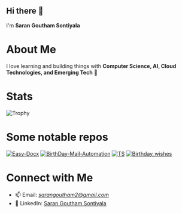 ## Hi there 👋
I'm **Saran Goutham Sontiyala**

# About Me
I love learning and building things with **Computer Science, AI, Cloud Technologies, and Emerging Tech** 🚀  

# Stats
![Trophy](https://github-profile-trophy.vercel.app/?username=SaranGoutham&theme=onedark)
<!--![Streaks](https://github-readme-streak-stats.herokuapp.com?username=SaranGoutham&theme=onedark
![README stats](https://github-readme-stats.vercel.app/api?username=SaranGoutham&layout=compact&count_private=true&show_icons=true&include_all_commits=true&theme=onedark)
![Top langs](https://github-readme-stats.vercel.app/api/top-langs/?username=SaranGoutham&layout=compact&langs_count=10&theme=onedark))-->



 # Some notable repos
[![Easy-Docx](https://github-readme-stats.vercel.app/api/pin/?username=SaranGoutham&repo=Easy-Docx&show_owner=true&theme=onedark)](https://github.com/SaranGoutham/Easy-Docx)
[![BirthDay-Mail-Automation](https://github-readme-stats.vercel.app/api/pin/?username=SaranGoutham&repo=BirthDay-Mail-Automation&show_owner=true&theme=onedark)](https://github.com/SaranGoutham/BirthDay-Mail-Automation)
[![TS](https://github-readme-stats.vercel.app/api/pin/?username=SaranGoutham&repo=TS&show_owner=true&theme=onedark)](https://github.com/SaranGoutham/TS)
[![Birthday_wishes](https://github-readme-stats.vercel.app/api/pin/?username=SaranGoutham&repo=Birthday_wishes&show_owner=true&theme=onedark)](https://github.com/SaranGoutham/Birthday_wishes)


<!--[![godns](https://github-readme-stats.vercel.app/api/pin/?username=NrdyBhu1&repo=godns&show_owner=true&theme=onedark)](https://github.com/NrdyBhu1/godns)

[![Atlas-Jekyll-Theme](https://github-readme-stats.vercel.app/api/pin/?username=NrdyBhu1&repo=atlas-jekyll-theme&show_owner=true&theme=onedark)](https://github.com/NrdyBhu1/atlas-jekyll-theme)
[![Urlon](https://github-readme-stats.vercel.app/api/pin/?username=NrdyBhu1&repo=urlon&show_owner=true&theme=onedark)](https://github.com/NrdyBhu1/urlon)

# Some Contributions
[![COGE](https://github-readme-stats.vercel.app/api/pin/?username=NrdyBhu1&repo=COGE&show_owner=true&theme=onedark)](https://github.com/NrdyBhu1/COGE)
[![BFZip](https://github-readme-stats.vercel.app/api/pin/?username=NrdyBhu1&repo=BFZip&show_owner=true&theme=onedark)](https://github.com/NrdyBhu1/BFZip)
[![PYMon](https://github-readme-stats.vercel.app/api/pin/?username=NrdyBhu1&repo=py-mon&show_owner=true&theme=onedark)](https://github.com/NrdyBhu1/py-mon)
[![The2020CoderBot](https://github-readme-stats.vercel.app/api/pin/?username=NrdyBhu1&repo=The2020CoderBot&show_owner=true&theme=onedark)](https://github.com/NrdyBhu1/The2020CoderBot)

# My dotfiles
[![DotFiles](https://github-readme-stats.vercel.app/api/pin/?username=NrdyBhu1&repo=dotfiles&show_owner=true&theme=onedark)](https://github.com/NrdyBhu1/dotfiles) -->

# Connect with Me
- 📫 Email: *sarangoutham2@gmail.com*  
- <div class="badge-base LI-profile-badge" data-locale="en_US" data-size="medium" data-theme="dark" data-type="VERTICAL" data-vanity="sontiyala-saran-goutham" data-version="v1">💼 LinkedIn: <a class="badge-base__link LI-simple-link" href="https://in.linkedin.com/in/sontiyala-saran-goutham?trk=profile-badge">Saran Goutham Sontiyala</a></div>
              
